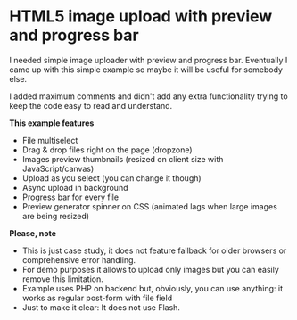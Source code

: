 # HTML5 image upload with preview and progress bar

I needed simple image uploader with preview and progress bar.
Eventually I came up with this simple example so maybe it will be useful for somebody else.

I added maximum comments and didn't add any extra functionality trying to keep the code easy to read and understand.

**This example features**

- File multiselect
- Drag & drop files right on the page (dropzone)
- Images preview thumbnails (resized on client size with JavaScript/canvas)
- Upload as you select (you can change it though)
- Async upload in background
- Progress bar for every file
- Preview generator spinner on CSS (animated lags when large images are being resized)


**Please, note**
- This is just case study, it does not feature fallback for older browsers or comprehensive error handling.
- For demo purposes it allows to upload only images but you can easily remove this limitation.
- Example uses PHP on backend but, obviously, you can use anything: it works as regular post-form with file field
- Just to make it clear: It does not use Flash.
